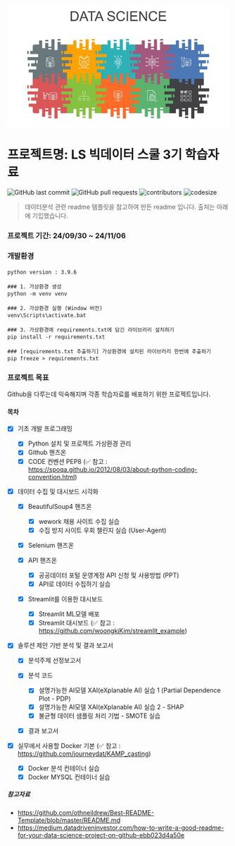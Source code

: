 ![img](https://github.com/pragyy/datascience-readme-template/blob/main/Headerheader.jpg)

# 프로젝트명: LS 빅데이터 스쿨 3기 학습자료

![GitHub last commit](https://img.shields.io/github/last-commit/woongkiKim/LS_bigdata_school_2)
![GitHub pull requests](https://img.shields.io/github/issues-pr/woongkiKim/LS_bigdata_school_2)
![contributors](https://img.shields.io/github/contributors/woongkiKim/LS_bigdata_school_2)
![codesize](https://img.shields.io/github/languages/code-size/woongkiKim/LS_bigdata_school_2)

> 데이터분석 관련 readme 템플릿을 참고하여 만든 readme 입니다. 출처는 아래에 기입했습니다.

### 프로젝트 기간: 24/09/30 ~ 24/11/06

### 개발환경

```
python version : 3.9.6

### 1. 가상환경 생성
python -m venv venv

### 2. 가상환경 실행 (Window 버전)
venv\Scripts\activate.bat

### 3. 가상환경에 requirements.txt에 담긴 라이브러리 설치하기
pip install -r requirements.txt

### [requirements.txt 추출하기] 가상환경에 설치된 라이브러리 한번에 추출하기
pip freeze > requirements.txt

```

### 프로젝트 목표

Github을 다루는데 익숙해지며 각종 학습자료를 배포하기 위한 프로젝트입니다.

#### 목차

- [x] 기초 개발 프로그래밍

  - [x] Python 설치 및 프로젝트 가상환경 관리
  - [x] Github 핸즈온
  - [x] CODE 컨벤션 PEP8 (✅ 참고 : https://spoqa.github.io/2012/08/03/about-python-coding-convention.html)

- [x] 데이터 수집 및 대시보드 시각화

  - [x] BeautifulSoup4 핸즈온

    - [x] wework 채용 사이트 수집 실습
    - [x] 수집 방지 사이트 우회 챌린지 실습 (User-Agent)

  - [x] Selenium 핸즈온

  - [x] API 핸즈온

    - [x] 공공데이터 포털 운영계정 API 신청 및 사용방법 (PPT)
    - [x] API로 데이터 수집하기 실습

  - [x] Streamlit를 이용한 대시보드

    - [x] Streamlit ML모델 배포
    - [x] Streamlit 대시보드 (✅ 참고 : https://github.com/woongkiKim/streamlit_example)

- [x] 솔루션 제안 기반 분석 및 결과 보고서

  - [x] 분석주제 선정보고서

  - [x] 분석 코드

    - [x] 설명가능한 AI모델 XAI(eXplanable AI) 실습 1 (Partial Dependence Plot - PDP)
    - [x] 설명가능한 AI모델 XAI(eXplanable AI) 실습 2 - SHAP
    - [x] 불균형 데이터 샘플링 처리 기법 - SMOTE 실습

  - [x] 결과 보고서

- [x] 실무에서 사용할 Docker 기본 (✅ 참고 : https://github.com/journeydat/KAMP_casting)

  - [x] Docker 분석 컨테이너 실습
  - [x] Docker MYSQL 컨테이너 실습

##### 참고자료

- https://github.com/othneildrew/Best-README-Template/blob/master/README.md
- https://medium.datadriveninvestor.com/how-to-write-a-good-readme-for-your-data-science-project-on-github-ebb023d4a50e
